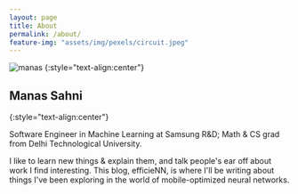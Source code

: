 ```yaml
---
layout: page
title: About
permalink: /about/
feature-img: "assets/img/pexels/circuit.jpeg"
---
```


![manas]({{site.baseurl}}/assets/img/manas.jpg)
{:style="text-align:center"}

## Manas Sahni
{:style="text-align:center"}

Software Engineer in Machine Learning at Samsung R&D; Math & CS grad from Delhi Technological University.

I like to learn new things & explain them, and talk people's ear off about work I find interesting.
This blog, efficieNN, is where I'll be writing about things I've been exploring in the world of mobile-optimized neural networks.
